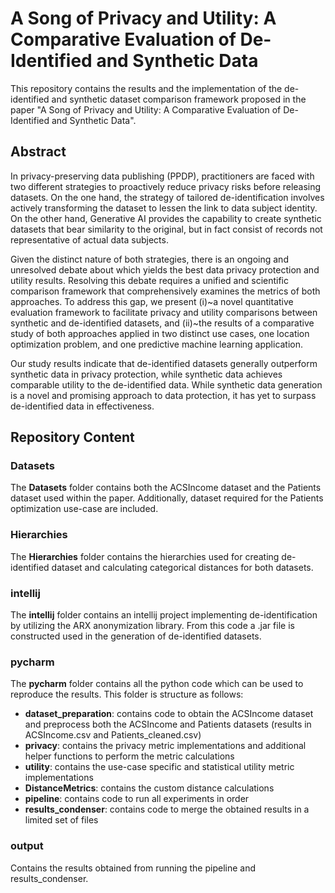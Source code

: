# A Song of Privacy and Utility: A Comparative Evaluation of De-Identified and Synthetic Data
This repository contains the results and the implementation of the de-identified and synthetic dataset comparison framework proposed in the paper "A Song of Privacy and Utility: A Comparative Evaluation of De-Identified and Synthetic Data".

## Abstract
In privacy-preserving data publishing (PPDP), practitioners are faced with two different strategies to proactively reduce privacy risks before releasing datasets. 
On the one hand, the strategy of tailored de-identification involves actively transforming the dataset to lessen the link to data subject identity. 
On the other hand, Generative AI provides the capability to create synthetic datasets that bear similarity to the original, but in fact consist of records not representative of actual data subjects.

Given the distinct nature of both strategies, there is an ongoing and unresolved debate about which yields the best data privacy protection and utility results.
Resolving this debate requires a unified and scientific comparison framework that comprehensively examines the metrics of both approaches.
To address this gap, we present (i)~a novel quantitative evaluation framework to facilitate privacy and utility comparisons between synthetic and de-identified datasets, and (ii)~the results of a comparative study of both approaches applied in two distinct use cases, one location optimization problem, and one predictive machine learning application.

Our study results indicate that de-identified datasets generally outperform synthetic data in privacy protection, while synthetic data achieves comparable utility to the de-identified data. 
While synthetic data generation is a novel and promising approach to data protection, it has yet to surpass de-identified data in effectiveness.

## Repository Content
### Datasets
The **Datasets** folder contains both the ACSIncome dataset and the Patients dataset used within the paper. Additionally, dataset required for the Patients optimization use-case are included.

### Hierarchies
The **Hierarchies** folder contains the hierarchies used for creating de-identified dataset and calculating categorical distances for both datasets.

### intellij
The **intellij** folder contains an intellij project implementing de-identification by utilizing the ARX anonymization library.
From this code a .jar file is constructed used in the generation of de-identified datasets.

### pycharm
The **pycharm** folder contains all the python code which can be used to reproduce the results. This folder is structure as follows:
*	**dataset_preparation**: contains code to obtain the ACSIncome dataset and preprocess both the ACSIncome and Patients datasets (results in ACSIncome.csv and Patients_cleaned.csv)
*	**privacy**: contains the privacy metric implementations and additional helper functions to perform the metric calculations
*	**utility**: contains the use-case specific and statistical utility metric implementations
*	**DistanceMetrics**: contains the custom distance calculations
*	**pipeline**: contains code to run all experiments in order
*	**results_condenser**: contains code to merge the obtained results in a limited set of files

### output
Contains the results obtained from running the pipeline and results_condenser.
